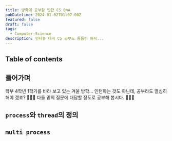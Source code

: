 ```yaml
---
title: 방학에 공부할 만한 CS QnA
pubDatetime: 2024-01-02T01:07:00Z
featured: false
draft: false
tags:
  - Computer-Science
description: 인터뷰 대비 CS 공부도 틈틈히 하자...
---
```


## Table of contents

## 들어가며

학부 4학년 1학기를 바라 보고 있는 겨울 방학...
인턴하는 것도 아닌데, 공부라도 열심히 해야 겠죠? 🤣🤣🤣
다들 밑의 질문에 대답할 정도로 공부해 봅시다. 🚀🚀🚀

## `process`와 `thread`의 정의

## `multi process`
